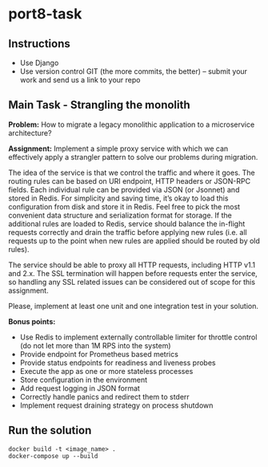 # port8-task

## Instructions
- Use Django 
- Use version control GIT (the more commits, the better) – submit your work and send us a
link to your repo

## Main Task - Strangling the monolith
**Problem:** How to migrate a legacy monolithic application to a microservice architecture?

**Assignment:** Implement a simple proxy service with which we can effectively apply a strangler
pattern to solve our problems during migration.

The idea of the service is that we control the traffic and where it goes. The routing rules can be
based on URI endpoint, HTTP headers or JSON-RPC fields. Each individual rule can be provided
via JSON (or Jsonnet) and stored in Redis. For simplicity and saving time, it’s okay to load this
configuration from disk and store it in Redis. Feel free to pick the most convenient data structure
and serialization format for storage. If the additional rules are loaded to Redis, service should
balance the in-flight requests correctly and drain the traffic before applying new rules (i.e. all
requests up to the point when new rules are applied should be routed by old rules).

The service should be able to proxy all HTTP requests, including HTTP v1.1 and 2.x. The SSL
termination will happen before requests enter the service, so handling any SSL related issues can
be considered out of scope for this assignment.

Please, implement at least one unit and one integration test in your solution.

**Bonus points:**
- Use Redis to implement externally controllable limiter for throttle control (do not let more than
1M RPS into the system)
- Provide endpoint for Prometheus based metrics
- Provide status endpoints for readiness and liveness probes
- Execute the app as one or more stateless processes
- Store configuration in the environment
- Add request logging in JSON format
- Correctly handle panics and redirect them to stderr
- Implement request draining strategy on process shutdown

## Run the solution
```commandline
docker build -t <image_name> .
docker-compose up --build
```
